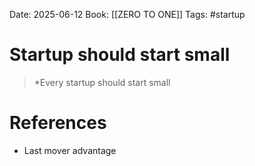 Date: 2025-06-12
Book: [[ZERO TO ONE]]
Tags: #startup 

# Startup should start small

>*Every startup should start small 
# References 
- Last mover advantage